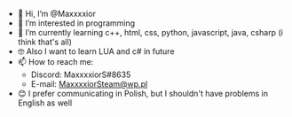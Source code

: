 - 👋 Hi, I’m @Maxxxxior
- 👀 I’m interested in programming
- 🌱 I’m currently learning c++, html, css, python, javascript, java, csharp (i think that's all)
- 🤓 Also I want to learn LUA and c# in future
- 📫 How to reach me: 
  - Discord: MaxxxxiorS#8635
  - E-mail: MaxxxxiorSteam@wp.pl
- 😊 I prefer communicating in Polish, but I shouldn't have problems in English as well
<!--- - 💞️ I’m looking to collaborate on ... --->

<!---
Maxxxxior/Maxxxxior is a ✨ special ✨ repository because its `README.md` (this file) appears on your GitHub profile.
You can click the Preview link to take a look at your changes.
--->
